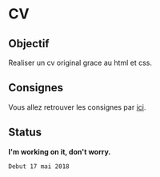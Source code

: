 # CV

## Objectif

Realiser un cv original grace au html et css.

## Consignes

Vous allez retrouver les consignes par [ici](https://github.com/becodeorg/lovelace-2/blob/master/01-La-prairie/html-css/5-exercice-creer-un-cv.m).

## Status

**I'm working on it, don't worry.**

`Debut 17 mai 2018`
